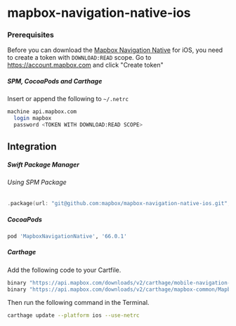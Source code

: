 # mapbox-navigation-native-ios

### Prerequisites

Before you can download the [Mapbox Navigation Native](https://github.com/mapbox/mapbox-navigation-native) for iOS, you need to create a token with `DOWNLOAD:READ` scope.
Go to https://account.mapbox.com and click "Create token"

##### SPM, CocoaPods and Carthage
Insert or append the following to `~/.netrc`

```bash
machine api.mapbox.com
  login mapbox
  password <TOKEN WITH DOWNLOAD:READ SCOPE>
```

## Integration

##### Swift Package Manager

###### Using SPM Package

```swift
.package(url: "git@github.com:mapbox/mapbox-navigation-native-ios.git", from: "66.0.1"),
```

##### CocoaPods

```ruby
pod 'MapboxNavigationNative', '66.0.1'
```

##### Carthage

Add the following code to your Cartfile.

```bash
binary "https://api.mapbox.com/downloads/v2/carthage/mobile-navigation-native/MapboxNavigationNative.json" == 66.0.1
binary "https://api.mapbox.com/downloads/v2/carthage/mapbox-common/MapboxCommon-ios.json" == 18.0.0
```

Then run the following command in the Terminal.
```bash
carthage update --platform ios --use-netrc
```

